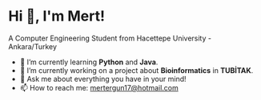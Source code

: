# Hi 👋, I'm Mert!

A Computer Engineering Student from Hacettepe University - Ankara/Turkey

- 🌱 I’m currently learning **Python** and **Java**.
- 🔭 I’m currently working on a project about **Bioinformatics** in **TUBİTAK**.
- 💬 Ask me about everything you have in your mind!
- 📫 How to reach me: mertergun17@hotmail.com

<!--
**mert-ergun/mert-ergun** is a ✨ _special_ ✨ repository because its `README.md` (this file) appears on your GitHub profile.

Here are some ideas to get you started:

- 🔭 I’m currently working on ...
- 🌱 I’m currently learning ...
- 👯 I’m looking to collaborate on ...
- 🤔 I’m looking for help with ...
- 💬 Ask me about ...
- 📫 How to reach me: ...
- 😄 Pronouns: ...
- ⚡ Fun fact: ...
-->
